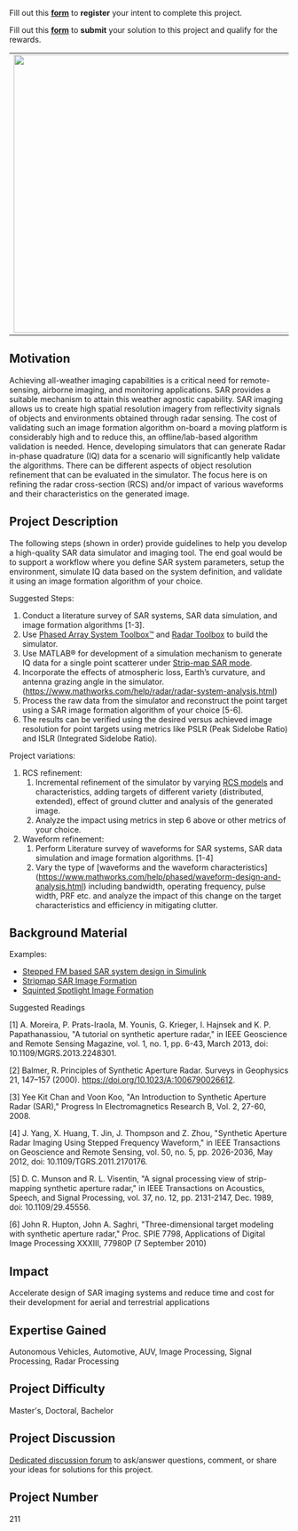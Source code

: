 Fill out this <strong>[form](https://www.mathworks.com/academia/student-challenge/mathworks-excellence-in-innovation-signup.html?tfa_1=Synthetic%20Aperture%20Radar%20(SAR)%20Simulator&tfa_2=211)</strong> to **register** your intent to complete this project.

Fill out this <strong>[form](https://www.mathworks.com/academia/student-challenge/mathworks-excellence-in-innovation-submission-form.html?tfa_1=Synthetic%20Aperture%20Radar%20(SAR)%20Simulator&tfa_2=211)</strong> to **submit** your solution to this project and qualify for the rewards.

<table>
<td><img src="https://gist.githubusercontent.com/robertogl/e0115dc303472a9cfd52bbbc8edb7665/raw/SARPicture.png"  width=500 /></td>
<td><p><h1>Synthetic Aperture Radar (SAR) Simulator</h1></p>
<p>Develop a lightweight Synthetic Aperture Radar (SAR) raw data simulator.</p>
</table>

## Motivation

Achieving all-weather imaging capabilities is a critical need for remote-sensing, airborne imaging, and monitoring applications. SAR provides a suitable mechanism to attain this weather agnostic capability. SAR imaging allows us to create high spatial resolution imagery from reflectivity signals of objects and environments obtained through radar sensing.
The cost of validating such an image formation algorithm on-board a moving platform is considerably high and to reduce this, an offline/lab-based algorithm validation is needed. Hence, developing simulators that can generate Radar in-phase quadrature (IQ) data for a scenario will significantly help validate the algorithms. There can be different aspects of object resolution refinement that can be evaluated in the simulator. The focus here is on refining the radar cross-section (RCS) and/or impact of various waveforms and their characteristics on the generated image.

## Project Description

The following steps (shown in order) provide guidelines to help you develop a high-quality SAR data simulator and imaging tool. The end goal would be to support a workflow where you define SAR system parameters, setup the environment, simulate IQ data based on the system definition, and validate it using an image formation algorithm of your choice.

Suggested Steps:
1. Conduct a literature survey of SAR systems, SAR data simulation, and image formation algorithms [1-3].
2. Use [Phased Array System Toolbox™](https://www.mathworks.com/help/phased/index.html) and [Radar Toolbox](https://www.mathworks.com/help/radar/index.html) to build the simulator.
3. Use MATLAB® for development of a simulation mechanism to generate IQ data for a single point scatterer under [Strip-map SAR mode](https://www.mathworks.com/help/radar/ug/stripmap-synthetic-aperture-radar-sar-image-formation.html;jsessionid=91731983519938346125a98e50b0 ).
4. Incorporate the effects of atmospheric loss, Earth’s curvature, and antenna grazing angle in the simulator. (https://www.mathworks.com/help/radar/radar-system-analysis.html) 
5. Process the raw data from the simulator and reconstruct the point target using a SAR image formation algorithm of your choice [5-6].
6. The results can be verified using the desired versus achieved image resolution for point targets using metrics like PSLR (Peak Sidelobe Ratio) and ISLR (Integrated Sidelobe Ratio).

Project variations: 
1. RCS refinement:
	1. Incremental refinement of the simulator by varying [RCS models](https://www.mathworks.com/help/radar/ug/modeling-target-radar-cross-section.html) and characteristics, adding targets of different variety (distributed, extended), effect of ground clutter and analysis of the generated image.
	2. Analyze the impact using metrics in step 6 above or other metrics of your choice.
2. Waveform refinement:
	1. Perform Literature survey of waveforms for SAR systems, SAR data simulation and image formation algorithms. [1-4]
	2. Vary the type of [waveforms and the waveform characteristics] 
(https://www.mathworks.com/help/phased/waveform-design-and-analysis.html) including bandwidth, operating frequency, pulse width, PRF etc. and analyze the impact of this change on the target characteristics and efficiency in mitigating clutter.


## Background Material

Examples:
-	[Stepped FM based SAR system design in Simulink](https://www.mathworks.com/help/radar/ug/synthetic-aperture-radar-system-simulation-and-image-formation.html)
-	[Stripmap SAR Image Formation](https://www.mathworks.com/help/phased/ug/stripmap-synthetic-aperture-radar-image-formation.html)
-	[Squinted Spotlight Image Formation](https://www.mathworks.com/help/phased/ug/squinted-spotlight-synthetic-aperture-radar-sar-image-formation.html) 

Suggested Readings

[1] A. Moreira, P. Prats-Iraola, M. Younis, G. Krieger, I. Hajnsek and K. P. Papathanassiou, "A tutorial on synthetic aperture radar," in IEEE Geoscience and Remote Sensing Magazine, vol. 1, no. 1, pp. 6-43, March 2013, doi: 10.1109/MGRS.2013.2248301.

[2] Balmer, R. Principles of Synthetic Aperture Radar. Surveys in Geophysics 21, 147–157 (2000). https://doi.org/10.1023/A:1006790026612.

[3] Yee Kit Chan and Voon Koo, "An Introduction to Synthetic Aperture Radar (SAR)," Progress In Electromagnetics Research B, Vol. 2, 27-60, 2008. 

[4] J. Yang, X. Huang, T. Jin, J. Thompson and Z. Zhou, "Synthetic Aperture Radar Imaging Using Stepped Frequency Waveform," in IEEE Transactions on Geoscience and Remote Sensing, vol. 50, no. 5, pp. 2026-2036, May 2012, doi: 10.1109/TGRS.2011.2170176.

[5] D. C. Munson and R. L. Visentin, "A signal processing view of strip-mapping synthetic aperture radar," in IEEE Transactions on Acoustics, Speech, and Signal Processing, vol. 37, no. 12, pp. 2131-2147, Dec. 1989, doi: 10.1109/29.45556.

[6] John R. Hupton, John A. Saghri, "Three-dimensional target modeling with synthetic aperture radar," Proc. SPIE 7798, Applications of Digital Image Processing XXXIII, 77980P (7 September 2010)


## Impact

Accelerate design of SAR imaging systems and reduce time and cost for their development for aerial and terrestrial applications

## Expertise Gained 

Autonomous Vehicles, Automotive, AUV, Image Processing, Signal Processing, Radar Processing


## Project Difficulty

Master's, Doctoral, Bachelor

## Project Discussion

[Dedicated discussion forum](https://github.com/mathworks/MathWorks-Excellence-in-Innovation/discussions/43) to ask/answer questions, comment, or share your ideas for solutions for this project.


## Project Number

211
